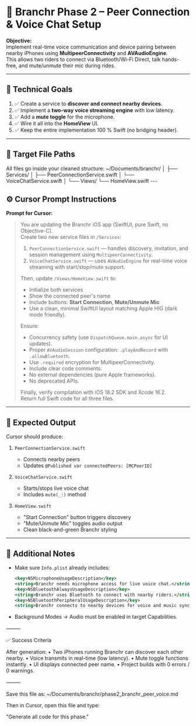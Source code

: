 # 🚀 Branchr Phase 2 – Peer Connection & Voice Chat Setup
**Objective:**  
Implement real-time voice communication and device pairing between nearby iPhones using **MultipeerConnectivity** and **AVAudioEngine**.  
This allows two riders to connect via Bluetooth/Wi-Fi Direct, talk hands-free, and mute/unmute their mic during rides.

---

## 🧠 Technical Goals

1. ✅ Create a service to **discover and connect nearby devices**.
2. ✅ Implement a **two-way voice streaming engine** with low latency.
3. ✅ Add a **mute toggle** for the microphone.
4. ✅ Wire it all into the **HomeView** UI.
5. ✅ Keep the entire implementation 100 % Swift (no bridging header).

---

## 📂 Target File Paths
All files go inside your cleaned structure: ~/Documents/branchr/
│
├── Services/
│   ├── PeerConnectionService.swift
│   └── VoiceChatService.swift
│
└── Views/
└── HomeView.swift ---

## ⚙️ Cursor Prompt Instructions

**Prompt for Cursor:**

> You are updating the Branchr iOS app (SwiftUI, pure Swift, no Objective-C).  
> Create two new service files in `/Services`:  
> 
> 1. `PeerConnectionService.swift` — handles discovery, invitation, and session management using `MultipeerConnectivity`.  
> 2. `VoiceChatService.swift` — uses `AVAudioEngine` for real-time voice streaming with start/stop/mute support.  
> 
> Then, update `/Views/HomeView.swift` to:
> - Initialize both services  
> - Show the connected peer's name  
> - Include buttons: **Start Connection**, **Mute/Unmute Mic**  
> - Use a clean, minimal SwiftUI layout matching Apple HIG (dark mode friendly).  
> 
> Ensure:
> - Concurrency safety (use `DispatchQueue.main.async` for UI updates).  
> - Proper `AVAudioSession` configuration: `.playAndRecord` with `.allowBluetooth`.  
> - Use `.required` encryption for MultipeerConnectivity.  
> - Include clear code comments.  
> - No external dependencies (pure Apple frameworks).  
> - No deprecated APIs.  
> 
> Finally, verify compilation with iOS 18.2 SDK and Xcode 16.2.  
> Return full Swift code for all three files.

---

## 🧩 Expected Output

Cursor should produce:

1. `PeerConnectionService.swift`  
   - Connects nearby peers  
   - Updates `@Published var connectedPeers: [MCPeerID]`

2. `VoiceChatService.swift`  
   - Starts/stops live voice chat  
   - Includes `mute(_:)` method  

3. `HomeView.swift`  
   - "Start Connection" button triggers discovery  
   - "Mute/Unmute Mic" toggles audio output  
   - Clean black-and-green Branchr styling  

---

## 🧱 Additional Notes

- Make sure `Info.plist` already includes:
  ```xml
  <key>NSMicrophoneUsageDescription</key>
  <string>Branchr needs microphone access for live voice chat.</string>
  <key>NSBluetoothAlwaysUsageDescription</key>
  <string>Branchr uses Bluetooth to connect with nearby riders.</string>
  <key>NSBluetoothPeripheralUsageDescription</key>
  <string>Branchr connects to nearby devices for voice and music sync.</string>
  ```
- Background Modes → Audio must be enabled in target Capabilities.

⸻

✅ Success Criteria

After generation:
   •   Two iPhones running Branchr can discover each other nearby.
   •   Voice transmits in real-time (low latency).
   •   Mute toggle functions instantly.
   •   UI displays connected peer name.
   •   Project builds with 0 errors / 0 warnings.

⸻

Save this file as:
~/Documents/branchr/phase2_branchr_peer_voice.md

Then in Cursor, open this file and type:

"Generate all code for this phase."
